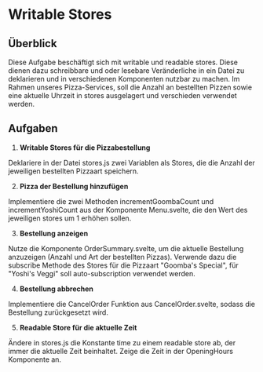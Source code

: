 # Writable Stores

## Überblick

Diese Aufgabe beschäftigt sich mit writable und readable stores. Diese dienen dazu schreibbare und oder lesebare Veränderliche in ein Datei zu deklarieren und in verschiedenen Komponenten nutzbar zu machen. Im Rahmen unseres Pizza-Services, soll die Anzahl an bestellten Pizzen sowie eine aktuelle Uhrzeit in stores ausgelagert und verschieden verwendet werden.

## Aufgaben

1. **Writable Stores für die Pizzabestellung**

Deklariere in der Datei stores.js zwei Variablen als Stores, die die Anzahl der jeweiligen bestellten Pizzaart speichern.

2. **Pizza der Bestellung hinzufügen**

Implementiere die zwei Methoden incrementGoombaCount und incrementYoshiCount aus der Komponente Menu.svelte, die den Wert des jeweiligen stores um 1 erhöhen sollen.

3. **Bestellung anzeigen**

Nutze die Komponente OrderSummary.svelte, um die aktuelle Bestellung anzuzeigen (Anzahl und Art der bestellten Pizzas). Verwende dazu die subscribe Methode des Stores für die Pizzaart "Goomba's Special", für "Yoshi's Veggi" soll auto-subscription verwendet werden. 

4. **Bestellung abbrechen**

Implementiere die CancelOrder Funktion aus CancelOrder.svelte, sodass die Bestellung zurückgesetzt wird. 

5. **Readable Store für die aktuelle Zeit**

Ändere in stores.js die Konstante time zu einem readable store ab, der immer die aktuelle Zeit beinhaltet. Zeige die Zeit in der OpeningHours Komponente an.

